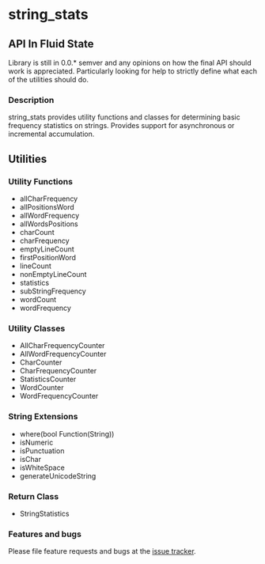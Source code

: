 # string_stats

## API In Fluid State

Library is still in 0.0.* semver and any opinions on how the final API should work is appreciated.
Particularly looking for help to strictly define what each of the utilities should do.

### Description
string_stats provides utility functions and classes for determining
basic frequency statistics on strings. Provides support for
asynchronous or incremental accumulation.

## Utilities

### Utility Functions

- allCharFrequency
- allPositionsWord
- allWordFrequency
- allWordsPositions
- charCount
- charFrequency
- emptyLineCount
- firstPositionWord
- lineCount
- nonEmptyLineCount
- statistics
- subStringFrequency
- wordCount
- wordFrequency

### Utility Classes

- AllCharFrequencyCounter
- AllWordFrequencyCounter
- CharCounter
- CharFrequencyCounter
- StatisticsCounter
- WordCounter
- WordFrequencyCounter

### String Extensions
- where(bool Function(String))
- isNumeric
- isPunctuation
- isChar
- isWhiteSpace
- generateUnicodeString

### Return Class
- StringStatistics

### Features and bugs

Please file feature requests and bugs at the [issue tracker][tracker].

[tracker]: https://github.com/ALMaclaine/dart_string_stats/issues
